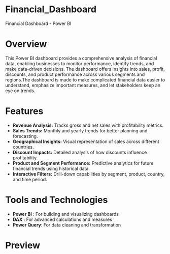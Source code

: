 # Financial_Dashboard
  Financial Dashboard - Power BI
  
# Overview

This Power BI dashboard provides a comprehensive analysis of financial data, enabling businesses to monitor performance, identify trends, and make data-driven decisions. The dashboard offers insights into sales, profit, discounts, and product performance across various segments and regions.The dashboard is made to make complicated financial data easier to understand, emphasize important measures, and let stakeholders keep an eye on trends.

# Features
* **Revenue Analysis:** Tracks gross and net sales with profitability metrics.
* **Sales Trends:** Monthly and yearly trends for better planning and forecasting.
* **Geographical Insights:** Visual representation of sales across different countries.
* **Discount Impacts:** Detailed analysis of how discounts influence profitability.
* **Product and Segment Performance:** Predictive analytics for future financial trends using historical data.
* **Interactive Filters:** Drill-down capabilities by segment, product, country, and time period.

# Tools and Technologies
* **Power BI** : For building and visualizing dashboards
* **DAX** : For advanced calculations and measures
* **Power Query**: For data cleaning and transformation

# Preview 
